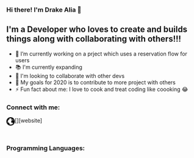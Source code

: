 ### Hi there! I'm Drake Alia 👋

## I'm a Developer who loves to create and builds things along with collaborating with others!!!
- 🔭 I’m currently working on a prject which uses a reservation flow for users
- 📚 I'm currently expanding 
- 👯 I'm looking to collaborate with other devs 
- 🥅 My goals for 2020 is to contribute to more project with others
- ⚡️ Fun fact about me: I love to cook and treat coding like coooking 😂
### Connect with me:
[<img align="left" alt="DrakeAlia.com" width="22px" src="https://raw.githubusercontent.com/iconic/open-iconic/master/svg/globe.svg" />][website]


<br />

### Programming Languages:

